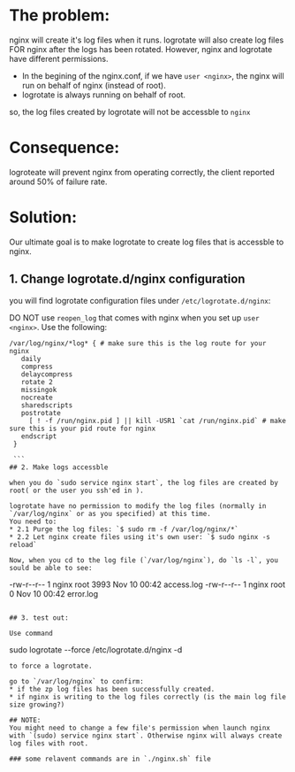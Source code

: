 # The problem:
nginx will create it's log files when it runs.
logrotate will also create log files FOR nginx after the logs has been rotated.
However, nginx and logrotate have different permissions.

- In the begining of the nginx.conf, if we have `user <nginx>`, the nginx will run on behalf of nginx (instead of root).
- logrotate is always running on behalf of root.

so, the log files created by logrotate will not be accessble to `nginx`

# Consequence:
logroteate will prevent nginx from operating correctly, the client reported around 50% of failure rate.

# Solution:
Our ultimate goal is to make logrotate to create log files that is accessble to nginx.
## 1. Change logrotate.d/nginx configuration 

   you will find logrotate configuration files under `/etc/logrotate.d/nginx`:
   
   DO NOT use `reopen_log` that comes with nginx when you set up `user <nginx>`. Use the following:
   ```
   /var/log/nginx/*log* { # make sure this is the log route for your nginx
      daily
      compress
      delaycompress
      rotate 2
      missingok
      nocreate
      sharedscripts
      postrotate
        [ ! -f /run/nginx.pid ] || kill -USR1 `cat /run/nginx.pid` # make sure this is your pid route for nginx
      endscript
    }
    
    ```
## 2. Make logs accessble 

  when you do `sudo service nginx start`, the log files are created by root( or the user you ssh'ed in ). 
  
  logrotate have no permission to modify the log files (normally in `/var/log/nginx` or as you specified) at this time.
  You need to:
  * 2.1 Purge the log files: `$ sudo rm -f /var/log/nginx/*`
  * 2.2 Let nginx create files using it's own user: `$ sudo nginx -s reload`

  Now, when you cd to the log file (`/var/log/nginx`), do `ls -l`, you sould be able to see:
  ```
  -rw-r--r-- 1 nginx root     3993 Nov 10 00:42 access.log
  -rw-r--r-- 1 nginx root        0 Nov 10 00:42 error.log
  ```

## 3. test out:

  Use command 
  ```
  sudo logrotate --force /etc/logrotate.d/nginx -d
  ```
  to force a logrotate.

  go to `/var/log/nginx` to confirm:
  * if the zp log files has been successfully created.
  * if nginx is writing to the log files correctly (is the main log file size growing?)

## NOTE:
You might need to change a few file's permission when launch nginx with `(sudo) service nginx start`. Otherwise nginx will always create log files with root.

### some relavent commands are in `./nginx.sh` file